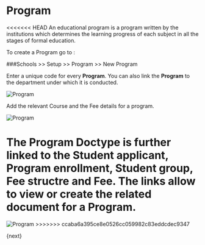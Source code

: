 # Program

<<<<<<< HEAD
An educational program is a program written by the institutions which determines the learning progress of each subject in all the stages of formal education.

To create a Program go to :

###Schools >> Setup >> Program >> New Program

Enter a unique code for every **Program**. You can also link the **Program** to the department under which it is conducted.

<img class="screenshot" alt="Program" src="/docs/assets/img/schools/setup/program.png">

Add the relevant Course and the Fee details for a program. 

<img class="screenshot" alt="Program" src="/docs/assets/img/schools/setup/course-fee-program.png">

The Program Doctype is further linked to the **Student applicant**, **Program enrollment, Student group, Fee structre and Fee**. The links allow to view or create the related document for a Program.
=======
<img class="screenshot" alt="Program" src="{{url_prefix}}/assets/img/schools/setup/program.png">
>>>>>>> ccaba6a395ce8e0526cc059982c83eddcdec9347

{next}